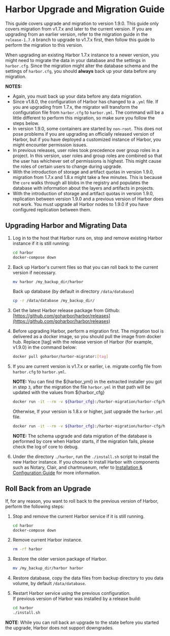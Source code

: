 # Harbor Upgrade and Migration Guide

This guide covers upgrade and migration to version 1.9.0. This guide only covers migration from v1.7.x and later to the current version. If you are upgrading from an earlier version, refer to the migration guide in the `release-1.7.0` branch to upgrade to v1.7.x first, then follow this guide to perform the migration to this version.

When upgrading an existing Harbor 1.7.x instance to a newer version, you might need to migrate the data in your database and the settings in `harbor.cfg`.
Since the migration might alter the database schema and the settings of `harbor.cfg`, you should **always** back up your data before any migration.

**NOTES:**

- Again, you must back up your data before any data migration.
- Since v1.8.0, the configuration of Harbor has changed to a `.yml` file. If you are upgrading from 1.7.x, the migrator will transform the configuration file from `harbor.cfg` to `harbor.yml`. The command will be a little different to perform this migration, so make sure you follow the steps below.
- In version 1.9.0, some containers are started by `non-root`. This does not pose problems if you are upgrading an officially released version of Harbor, but if you have deployed a customized instance of Harbor, you might encounter permission issues.
- In previous releases, user roles took precedence over group roles in a project. In this version, user roles and group roles are combined so that the user has whichever set of permissions is highest. This might cause the roles of certain users to change during upgrade.
- With the introduction of storage and artifact quotas in version 1.9.0, migration from 1.7.x and 1.8.x might take a few minutes. This is because the `core` walks through all blobs in the registry and populates the database with information about the layers and artifacts in projects.
- With the introduction of storage and artifact quotas in version 1.9.0, replication between version 1.9.0 and a previous version of Harbor does not work. You must upgrade all Harbor nodes to 1.9.0 if you have configured replication between them.

## Upgrading Harbor and Migrating Data

1. Log in to the host that Harbor runs on, stop and remove existing Harbor instance if it is still running:

    ```sh
    cd harbor
    docker-compose down
    ```

2. Back up Harbor's current files so that you can roll back to the current version if necessary.

    ```sh
    mv harbor /my_backup_dir/harbor
    ```

    Back up database (by default in directory `/data/database`)

    ```sh
    cp -r /data/database /my_backup_dir/
    ```

3. Get the latest Harbor release package from Github:
   [https://github.com/goharbor/harbor/releases](https://github.com/goharbor/harbor/releases)

4. Before upgrading Harbor, perform a migration first. The migration tool is delivered as a docker image, so you should pull the image from docker hub. Replace [tag] with the release version of Harbor (for example, v1.9.0) in the command below:

    ```sh
    docker pull goharbor/harbor-migrator:[tag]
    ```

5. If you are current version is v1.7.x or earlier, i.e. migrate config file from `harbor.cfg` to `harbor.yml`.

    **NOTE:** You can find the ${harbor_yml} in the extracted installer you got in step `3`, after the migration the file `harbor.yml`
    in that path will be updated with the values from ${harbor_cfg}

    ```sh
    docker run -it --rm -v ${harbor_cfg}:/harbor-migration/harbor-cfg/harbor.yml -v ${harbor_yml}:/harbor-migration/harbor-cfg-out/harbor.yml goharbor/harbor-migrator:[tag] --cfg up
    ```

    Otherwise, If your version is 1.8.x or higher, just upgrade the `harbor.yml` file.

    ```sh
    docker run -it --rm -v ${harbor_cfg}:/harbor-migration/harbor-cfg/harbor.yml goharbor/harbor-migrator:[tag] --cfg up
    ```

    **NOTE:** The schema upgrade and data migration of the database is performed by core when Harbor starts, if the migration fails, please check the log of core to debug.

6. Under the directory `./harbor`, run the `./install.sh` script to install the new Harbor instance. If you choose to install Harbor with components such as Notary, Clair, and chartmuseum, refer to [Installation & Configuration Guide](../docs/installation_guide.md) for more information.

## Roll Back from an Upgrade

If, for any reason, you want to roll back to the previous version of Harbor, perform the following steps:

1. Stop and remove the current Harbor service if it is still running.

    ```sh
    cd harbor
    docker-compose down
    ```

2. Remove current Harbor instance.

    ```sh
    rm -rf harbor
    ```

3. Restore the older version package of Harbor.

    ```sh
    mv /my_backup_dir/harbor harbor
    ```

4. Restore database, copy the data files from backup directory to you data volume, by default `/data/database`.

5. Restart Harbor service using the previous configuration.  
   If previous version of Harbor was installed by a release build:

    ```sh
    cd harbor
    ./install.sh
    ```

**NOTE**: While you can roll back an upgrade to the state before you started the upgrade, Harbor does not support downgrades.
